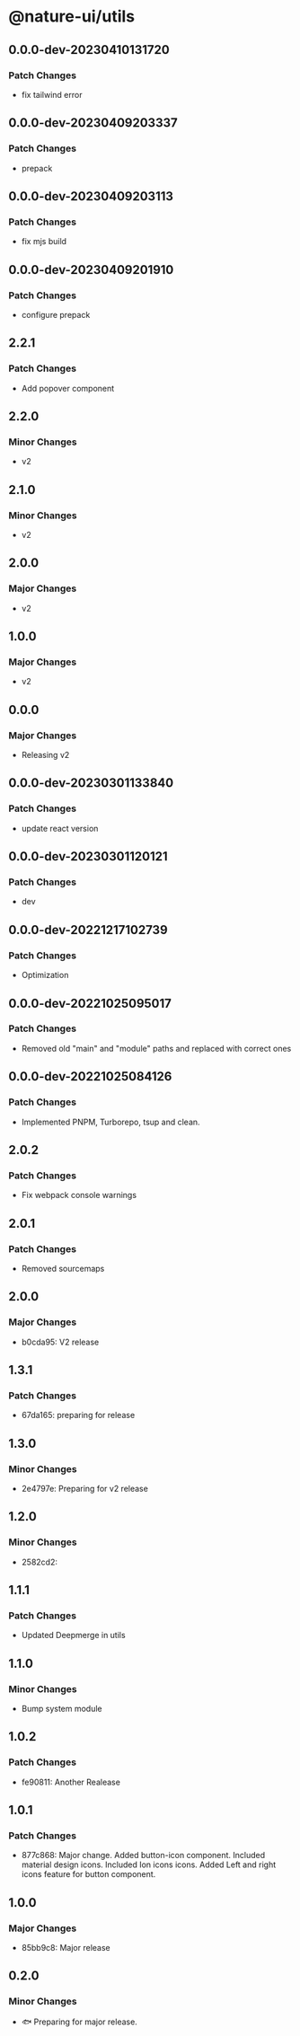# @nature-ui/utils

## 0.0.0-dev-20230410131720

### Patch Changes

- fix tailwind error

## 0.0.0-dev-20230409203337

### Patch Changes

- prepack

## 0.0.0-dev-20230409203113

### Patch Changes

- fix mjs build

## 0.0.0-dev-20230409201910

### Patch Changes

- configure prepack

## 2.2.1

### Patch Changes

- Add popover component

## 2.2.0

### Minor Changes

- v2

## 2.1.0

### Minor Changes

- v2

## 2.0.0

### Major Changes

- v2

## 1.0.0

### Major Changes

- v2

## 0.0.0

### Major Changes

- Releasing v2

## 0.0.0-dev-20230301133840

### Patch Changes

- update react version

## 0.0.0-dev-20230301120121

### Patch Changes

- dev

## 0.0.0-dev-20221217102739

### Patch Changes

- Optimization

## 0.0.0-dev-20221025095017

### Patch Changes

- Removed old "main" and "module" paths and replaced with correct ones

## 0.0.0-dev-20221025084126

### Patch Changes

- Implemented PNPM, Turborepo, tsup and clean.

## 2.0.2

### Patch Changes

- Fix webpack console warnings

## 2.0.1

### Patch Changes

- Removed sourcemaps

## 2.0.0

### Major Changes

- b0cda95: V2 release

## 1.3.1

### Patch Changes

- 67da165: preparing for release

## 1.3.0

### Minor Changes

- 2e4797e: Preparing for v2 release

## 1.2.0

### Minor Changes

- 2582cd2:

## 1.1.1

### Patch Changes

- Updated Deepmerge in utils

## 1.1.0

### Minor Changes

- Bump system module

## 1.0.2

### Patch Changes

- fe90811: Another Realease

## 1.0.1

### Patch Changes

- 877c868: Major change. Added button-icon component. Included material design
  icons. Included Ion icons icons. Added Left and right icons feature for button
  component.

## 1.0.0

### Major Changes

- 85bb9c8: Major release

## 0.2.0

### Minor Changes

- 🐟 Preparing for major release.
